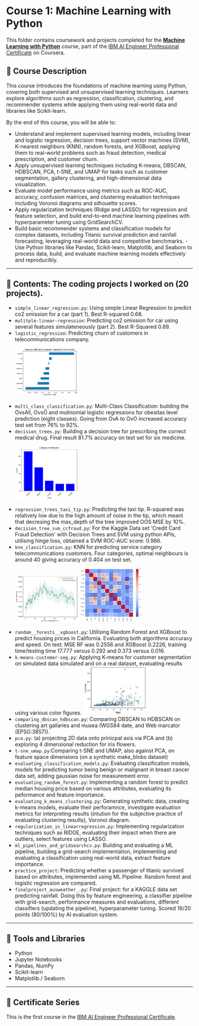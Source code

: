 # Course 1: Machine Learning with Python

This folder contains coursework and projects completed for the **[Machine Learning with Python](https://www.coursera.org/learn/machine-learning-with-python?specialization=ai-engineer)** course, part of the [IBM AI Engineer Professional Certificate](https://www.coursera.org/professional-certificates/ai-engineer) on Coursera.

## 🧠 Course Description

This course introduces the foundations of machine learning using Python, covering both supervised and unsupervised learning techniques. Learners explore algorithms such as regression, classification, clustering, and recommender systems while applying them using real-world data and libraries like Scikit-learn.

By the end of this course, you will be able to:

- Understand and implement supervised learning models, including linear and logistic regression, decision trees, support vector machines (SVM), K-nearest neighbors (KNN), random forests, and XGBoost, applying them to real-world problems such as fraud detection, medical prescription, and customer churn.
- Apply unsupervised learning techniques including K-means, DBSCAN, HDBSCAN, PCA, t-SNE, and UMAP for tasks such as customer segmentation, gallery clustering, and high-dimensional data visualization.
- Evaluate model performance using metrics such as ROC-AUC, accuracy, confusion matrices, and clustering evaluation techniques including Voronoi diagrams and silhouette scores.
- Apply regularization techniques (Ridge and LASSO) for regression and feature selection, and build end-to-end machine learning pipelines with hyperparameter tuning using GridSearchCV.
- Build basic recommender systems and classification models for complex datasets, including Titanic survival prediction and rainfall forecasting, leveraging real-world data and competitive benchmarks.
-Use Python libraries like Pandas, Scikit-learn, Matplotlib, and Seaborn to process data, build, and evaluate machine learning models effectively and reproducibly.

---

## 📂 Contents: The coding projects I worked on (20 projects).

- `simple_linear_regression.py`: Using simple Linear Regression to predict co2 omission for a car (part 1). Best R-squared 0.68.
- `mulitple-linear-regression`: Predicting co2 omission for car using several features simulateneously (part 2). Best R-Squared 0.89. 
- `logistic_regression`: Predicting churn of customers in telecommunications company.<p>
   <img src="Images/feature_importance.png" alt="Churn_importances" width="170"/> 
- `multi_class_classification.py`: Multi-Class Classification: building the OvsAll, OvsO and mulinomial logistic regressions for obesitas level prediction (eight classes). Going from OvA to OvO increased accuracy test set from 76% to 92%.
- `decision_trees.py`: Building a decision tree for prescribing the correct medical drug. Final result 81.7% accuracy on test set for six medicine.<p>
   <img src="Images/decision_trees_new.png" alt="Distribution drug" width="170"/> 
- `regression_trees_taxi_tip.py`: Predicting the taxi tip. R-squared was relatively low due to the high amount of noise in the tip, which meant that decresing the max_depth of the tree improved OOS MSE by 10%. 
- `decision_tree_svm_ccfraud.py`: For the Kaggle Data set 'Credit Card Fraud Detection' with Decision Trees and SVM using python APIs, utilising hinge loss, obtained a SVM ROC-AUC score: 0.986.
- `knn_classification.py`: KNN for predicting service category telecommunications customers. Four categories, optimal neighbours is around 40 giving accuracy of 0.404 on test set. <p>
  <img src="Images/hyperparam.png" alt="Number of Neighbours" width="170"/> <img src="Images/variables.png" alt="Correlation Matrix" width="170"/> 
- `random__forests__xgboost.py`: Utilising Random Forest and XGBoost to predict housing prices in California. Evaluating both algorithms accuracy and speed. On test: MSE RF was 0.2556 and XGBoost 0.2226, training time/testing time 17.777 versus 0.292 and 0.373 versus 0.016.
- `k-means-customer-seg.py`: Applying K-means for customer segmentation on simulated data simulated and on a real dataset, evaluating results using various color figures.
  <img src="Images/Education_Age_Income.png" alt="Size of dot is education level (bigger is higher)" width="170"/>
- `comparing_dbscan_hdbscan.py`: Comparing DBSCAN to HDBSCAN on clustering art gallaries and musea (WGS84 date, and Web marcator (EPSG:3857)).
- `pca.py`: (a) projecting 2D data onto prinicpal axis via PCA and (b) exploring 4 dimensional reduction for iris flowers.
- `t-sne_umap.py`:Comparing t-SNE and UMAP, also against PCA, on feature space dimensions (on a synthetic make_blobs dataset)
- `evaluating_classification_models.py`: Evaluating classification models, models for predicting tumor being benign or malignant in breast cancer data set, adding gaussian noise for measurement error.
- `evaluating_random_forest.py`: Implementing a random forest to predict median housing price based on various attributes, evaluating its peformance and feature importance.
- `evaluating_k_means_clustering.py`: Generating synthetic data, creating k-means models, evaluate their perforamnce, investigate evaluation metrics for interpreting results (intution for the subjective practice of evaluating clustering results), Voronoi diagram.
- `regularization_in_linearregression.py`: Implementing regularization techniques such as RIDGE, evaluating their impact when there are outliers, select features using LASSO.
- `ml_pipelines_and_gridsearchcv.py`: Building and evaluating a ML pipeline, building a grid-search implementation, implementing and evaluating a classification using real-world data, extract feature importance.
- `practice_project`: Predicting whether a passenger of titanic survived based on attributes, implemented using ML Pipeline. Random forest and logistic regression are compared.
- `finalproject_ausweather_.py`: Final project: for a KAGGLE data set predicting rainfall. Doing this by feature engineering, a classifier pipeline with grid-search, performance measures and evaluations, different classifiers (updating the pipeline), hyperparameter tuning. Scored 16/20 points (80/100%) by AI evaluation system.




---

## 🔧 Tools and Libraries

- Python
- Jupyter Notebooks
- Pandas, NumPy
- Scikit-learn
- Matplotlib / Seaborn

---

## 📌 Certificate Series

This is the first course in the [IBM AI Engineer Professional Certificate](https://www.coursera.org/professional-certificates/ai-engineer).


